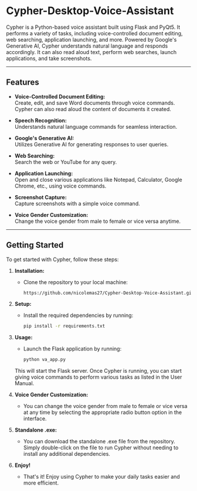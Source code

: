 # Cypher-Desktop-Voice-Assistant
Cypher is a Python-based voice assistant built using Flask and PyQt5. It performs a variety of tasks, including voice-controlled document editing, web searching, application launching, and more. Powered by Google's Generative AI, Cypher understands natural language and responds accordingly. It can also read aloud text, perform web searches, launch applications, and take screenshots.

---
## Features

- **Voice-Controlled Document Editing:**  
  Create, edit, and save Word documents through voice commands. Cypher can also read aloud the content of documents it created.

- **Speech Recognition:**  
  Understands natural language commands for seamless interaction.

- **Google's Generative AI:**  
  Utilizes Generative AI for generating responses to user queries.

- **Web Searching:**  
  Search the web or YouTube for any query.

- **Application Launching:**  
  Open and close various applications like Notepad, Calculator, Google Chrome, etc., using voice commands.

- **Screenshot Capture:**  
  Capture screenshots with a simple voice command.

- **Voice Gender Customization:**  
  Change the voice gender from male to female or vice versa anytime.
--- 
## Getting Started

To get started with Cypher, follow these steps:

1. **Installation:**  
   - Clone the repository to your local machine:

     ```bash
     https://github.com/nicolemas27/Cypher-Desktop-Voice-Assistant.git
     ```

2. **Setup:**  
   - Install the required dependencies by running:

     ```bash
     pip install -r requirements.txt
     ```

3. **Usage:**  
   - Launch the Flask application by running:

     ```bash
     python va_app.py
     ```
   This will start the Flask server. Once Cypher is running, you can start giving voice commands to perform various tasks as listed in the User Manual.

4. **Voice Gender Customization:**  
   - You can change the voice gender from male to female or vice versa at any time by selecting the appropriate radio button option in the interface.

5. **Standalone .exe:**
    - You can download the standalone .exe file from the repository. Simply double-click on the file to run Cypher without needing to install any additional dependencies.

6. **Enjoy!**  
   - That's it! Enjoy using Cypher to make your daily tasks easier and more efficient.



